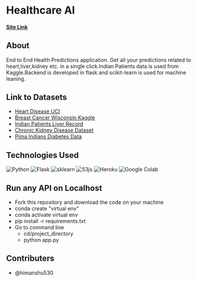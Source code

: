 # Healthcare AI
#### [Site Link](https://health-ai.netlify.app/#)



## About

End to End Health Predictions application. Get all your predictions related to heart,liver,kidney etc. in a single click.Indian Patients data is used from Kaggle.Backend is developed in flask and scikit-learn is used for machine leaning.

## Link to Datasets

* [Heart Disease UCI](https://www.kaggle.com/ronitf/heart-disease-uci)
* [Breast Cancer Wisconsin Kaggle](https://www.kaggle.com/uciml/breast-cancer-wisconsin-data)
* [Indian Patients Liver Record](https://www.kaggle.com/uciml/indian-liver-patient-records)
* [Chronic Kidney Disease Dataset](https://www.kaggle.com/mansoordaku/ckdisease)
* [Pima Indians Diabetes Data](https://www.kaggle.com/uciml/pima-indians-diabetes-database)

## Technologies Used

![Python](https://www.freepngimg.com/thumb/python_logo/7-2-python-logo-free-download-png-thumb.png)
![Flask](https://cdn.iconscout.com/icon/free/png-256/flask-51-285137.png)
![sklearn](http://www.open-source-innovation-spring.org/media/images/scikit-learn-logo-notext.max-256x256.png)
![53js](https://i2.wp.com/o7services.com/o7/wp-content/uploads/2018/08/website-designing-300x150.png?resize=300%2C150)
![Heroku](https://cdn.iconscout.com/icon/free/png-256/heroku-8-1175211.png)
![Google Colab](https://miro.medium.com/max/256/0*zNcjWYiZcJgreZAs.png)

## Run any API on Localhost

* Fork this repository and download the code on your machine
* conda create "virtual env"
* conda activate virtual env
* pip install -r requirements.txt
* Go to command line 
  * cd/project_directory
  * python app.py

## Contributers

* @himanshu530
